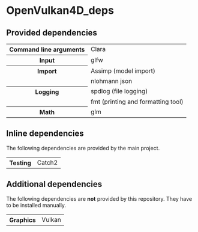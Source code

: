 # OpenVulkan4D_deps

## Provided dependencies
<table>
    <tr>
        <th>Command line arguments</th>
        <td>Clara</td>
    </tr>
    <tr>
        <th>Input</th>
        <td>glfw</td>
    </tr>
    <tr>
        <th>Import</th>
        <td>Assimp (model import)</td>
    </tr>
    <tr><td></td><td>nlohmann json</td></tr>
    <tr>
        <th>Logging</th>
        <td>spdlog (file logging)</td>
    </tr>
    <tr><td></td><td>fmt (printing and formatting tool)</td></tr>
    <tr>
        <th>Math</th>
        <td>glm</td>
    </tr>
</table>

## Inline dependencies
The following dependencies are provided by the main project.

<table>
    <tr>
        <th>Testing</th>
        <td>Catch2</td>
    </tr>
</table>

## Additional dependencies
The following dependencies are **not** provided by this repository. They have to be installed manually.

<table>
    <tr>
        <th>Graphics</th>
        <td>Vulkan</td>
    </tr>
</table>